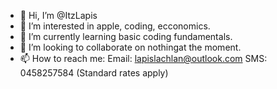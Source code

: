 - 👋 Hi, I’m @ItzLapis
- 👀 I’m interested in apple, coding, ecconomics.
- 🌱 I’m currently learning basic coding fundamentals.
- 💞️ I’m looking to collaborate on nothingat the moment.
- 📫 How to reach me: Email: lapislachlan@outlook.com SMS: 0458257584 (Standard rates apply)

<!---
ItzLapis/ItzLapis is a ✨ special ✨ repository because its `README.md` (this file) appears on your GitHub profile.
You can click the Preview link to take a look at your changes.
--->
